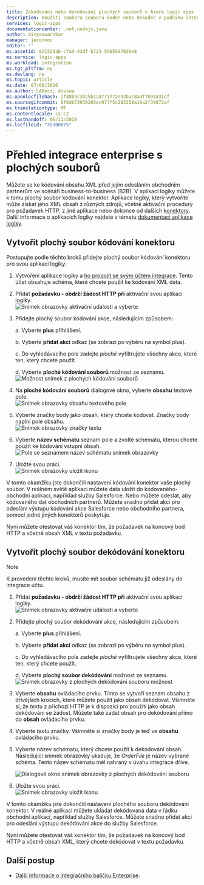 ```yaml
---
title: Zakódování nebo dekódování plochých souborů v Azure logic apps | Microsoft Docs
description: Použití souboru souboru kodér nebo dekodér v podniku integrační balíček ve vašich logic apps
services: logic-apps
documentationcenter: .net,nodejs,java
author: divyaswarnkar
manager: jeconnoc
editor: ''
ms.assetid: 82152dab-c7ad-43df-b721-596559703be8
ms.service: logic-apps
ms.workload: integration
ms.tgt_pltfrm: na
ms.devlang: na
ms.topic: article
ms.date: 07/08/2016
ms.author: LADocs; divswa
ms.openlocfilehash: 2f88b9c3d25b1a4771772e32bac8a4f7893831cf
ms.sourcegitcommit: 6f6d073930203ec977f5c283358a19a2f39872af
ms.translationtype: MT
ms.contentlocale: cs-CZ
ms.lasthandoff: 06/11/2018
ms.locfileid: "35300075"
---
```

# <a name="overview-of-enterprise-integration-with-flat-files"></a>Přehled integrace enterprise s plochých souborů

Můžete se ke kódování obsahu XML před jejím odesláním obchodním partnerům ve scénáři business-to-business (B2B). V aplikaci logiky můžete k tomu plochý soubor kódování konektor. Aplikace logiky, který vytvoříte může získat jeho XML obsah z různých zdrojů, včetně aktivační procedury pro požadavek HTTP, z jiné aplikace nebo dokonce od dalších [konektory](../connectors/apis-list.md). Další informace o aplikacích logiky najdete v tématu [dokumentaci aplikace logiky](logic-apps-overview.md "Další informace o aplikacích logiky").  

## <a name="create-the-flat-file-encoding-connector"></a>Vytvořit plochý soubor kódování konektoru
Postupujte podle těchto kroků přidejte plochý soubor kódování konektoru pro svou aplikaci logiky.

1. Vytvoření aplikace logiky a [ho propojit se svým účtem integrace](logic-apps-enterprise-integration-accounts.md "zjistěte, jak lze propojit účet integrace aplikace logiky"). Tento účet obsahuje schéma, které chcete použít ke kódování XML data.  
2. Přidat **požadavku - obdrží žádost HTTP při** aktivační svou aplikaci logiky.  
   ![Snímek obrazovky aktivační události a vyberte](./media/logic-apps-enterprise-integration-b2b/flatfile-1.png)    
3. Přidejte plochý soubor kódování akce, následujícím způsobem:
   
    a. Vyberte **plus** přihlášení.
   
    b. Vyberte **přidat akci** odkaz (se zobrazí po výběru na symbol plus).
   
    c. Do vyhledávacího pole zadejte *ploché* vyfiltrujete všechny akce, které ten, který chcete použít.
   
    d. Vyberte **ploché kódování souborů** možnost ze seznamu.   
   ![Možnost snímek z plochých kódování souborů](media/logic-apps-enterprise-integration-flatfile/flatfile-2.png)   
4. Na **ploché kódování souborů** dialogové okno, vyberte **obsahu** textové pole.  
   ![Snímek obrazovky obsahu textového pole](media/logic-apps-enterprise-integration-flatfile/flatfile-3.png)  
5. Vyberte značky body jako obsah, který chcete kódovat. Značky body naplní pole obsahu.     
   ![Snímek obrazovky značky textu](media/logic-apps-enterprise-integration-flatfile/flatfile-4.png)  
6. Vyberte **název schématu** seznam pole a zvolte schématu, kterou chcete použít ke kódování vstupní obsah.    
   ![Pole se seznamem název schématu snímek obrazovky](media/logic-apps-enterprise-integration-flatfile/flatfile-5.png)  
7. Uložte svou práci.   
   ![Snímek obrazovky uložit ikonu](media/logic-apps-enterprise-integration-flatfile/flatfile-6.png)  

V tomto okamžiku jste dokončili nastavení kódování konektor vaše plochý soubor. V reálném světě aplikaci můžete data uložit do kódovaného-obchodní aplikaci, například služby Salesforce. Nebo můžete odeslat, aby kódovaného dat obchodních partnerů. Můžete snadno přidat akci pro odeslání výstupu kódování akce Salesforce nebo obchodního partnera, pomocí jedné jiných konektorů poskytuje.

Nyní můžete otestovat váš konektor tím, že požadavek na koncový bod HTTP a včetně obsah XML v textu požadavku.  

## <a name="create-the-flat-file-decoding-connector"></a>Vytvořit plochý soubor dekódování konektoru

> [!NOTE]
> K provedení těchto kroků, musíte mít soubor schématu již odeslány do integrace účtu.

1. Přidat **požadavku - obdrží žádost HTTP při** aktivační svou aplikaci logiky.  
   ![Snímek obrazovky aktivační události a vyberte](./media/logic-apps-enterprise-integration-b2b/flatfile-1.png)    
2. Přidejte plochý soubor dekódování akce, následujícím způsobem:
   
    a. Vyberte **plus** přihlášení.
   
    b. Vyberte **přidat akci** odkaz (se zobrazí po výběru na symbol plus).
   
    c. Do vyhledávacího pole zadejte *ploché* vyfiltrujete všechny akce, které ten, který chcete použít.
   
    d. Vyberte **plochý soubor dekódování** možnost ze seznamu.   
   ![Snímek obrazovky z plochých dekódování souboru možnost](media/logic-apps-enterprise-integration-flatfile/flatfile-2.png)   
3. Vyberte **obsahu** ovládacího prvku. Tímto se vytvoří seznam obsahu z dřívějších krocích, které můžete použít jako obsah dekódovat. Všimněte si, že *textu* z příchozí HTTP je k dispozici pro použití jako obsah dekódování se žádost. Můžete také zadat obsah pro dekódování přímo do **obsah** ovládacího prvku.     
4. Vyberte *textu* značky. Všimněte si značky body je teď ve **obsahu** ovládacího prvku.
5. Vyberte název schématu, který chcete použít k dekódování obsah. Následující snímek obrazovky ukazuje, že *OrderFile* je název vybrané schéma. Tento název schématu měl nahraný v úvahu integrace dříve.
   
   ![Dialogové okno snímek obrazovky z plochých dekódování souboru](media/logic-apps-enterprise-integration-flatfile/flatfile-decode-1.png)    
6. Uložte svou práci.  
   ![Snímek obrazovky uložit ikonu](media/logic-apps-enterprise-integration-flatfile/flatfile-6.png)    

V tomto okamžiku jste dokončili nastavení plochého souboru dekódování konektor. V reálné aplikaci můžete ukládat dekódovaná data v řádku obchodní aplikaci, například služby Salesforce. Můžete snadno přidat akci pro odeslání výstupu dekódování akce do služby Salesforce.

Nyní můžete otestovat váš konektor tím, že požadavek na koncový bod HTTP a včetně obsah XML, který chcete dekódovat v textu požadavku.  

## <a name="next-steps"></a>Další postup
* [Další informace o integračního balíčku Enterprise](logic-apps-enterprise-integration-overview.md "Další informace o Enterprise integračního balíčku").  

